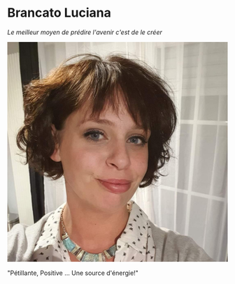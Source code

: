 # Brancato Luciana
*Le meilleur moyen de prédire l'avenir c'est de le créer*    

![](https://github.com/Luciana001/markdown-challenge1/blob/main/FB_IMG_1609852579560.jpg)    

"Pétillante,  Positive ... Une source d'énergie!"   
